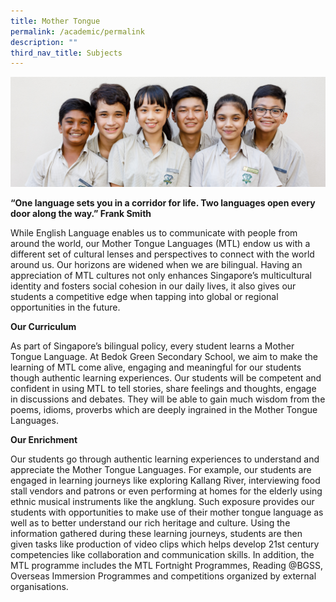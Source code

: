 ```yaml
---
title: Mother Tongue
permalink: /academic/permalink
description: ""
third_nav_title: Subjects
---
```



![](/images/Mother-Tongue-1-e1570173335392.jpg)

**“One language sets you in a corridor for life.
Two languages open every door along the way.”
Frank Smith**

While English Language enables us to communicate with people from around the world, our Mother Tongue Languages (MTL) endow us with a different set of cultural lenses and perspectives to connect with the world around us. Our horizons are widened when we are bilingual. Having an appreciation of MTL cultures not only enhances Singapore’s multicultural identity and fosters social cohesion in our daily lives, it also gives our students a competitive edge when tapping into global or regional opportunities in the future.

**Our Curriculum**

As part of Singapore’s bilingual policy, every student learns a Mother Tongue Language. At Bedok Green Secondary School, we aim to make the learning of MTL come alive, engaging and meaningful for our students though authentic learning experiences. Our students will be competent and confident in using MTL to tell stories, share feelings and thoughts, engage in discussions and debates. They will be able to gain much wisdom from the poems, idioms, proverbs which are deeply ingrained in the Mother Tongue Languages.

**Our Enrichment**

Our students go through authentic learning experiences to understand and appreciate the Mother Tongue Languages. For example, our students are engaged in learning journeys like exploring Kallang River, interviewing food stall vendors and patrons or even performing at homes for the elderly using ethnic musical instruments like the angklung. Such exposure provides our students with opportunities to make use of their mother tongue language as well as to better understand our rich heritage and culture. Using the information gathered during these learning journeys, students are then given tasks like production of video clips which helps develop 21st century competencies like collaboration and communication skills. In addition, the MTL programme includes the MTL Fortnight Programmes, Reading @BGSS, Overseas Immersion Programmes and competitions organized by external organisations.